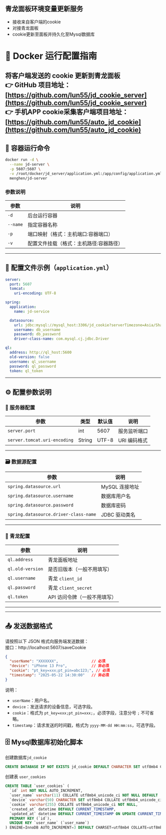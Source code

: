 ## 青龙面板环境变量更新服务
- 接收来自客户端的cookie
- 对接青龙面板
- cookie更新至面板并持久化至Mysql数据库
# 🚀 Docker 运行配置指南

将客户端发送的 cookie 更新到青龙面板  
👉 GitHub 项目地址：[https://github.com/lun55/jd_cookie_server](https://github.com/lun55/jd_cookie_server)  
👉 手机APP cookie采集客户端项目地址：[https://github.com/lun55/auto_jd_cookie](https://github.com/lun55/auto_jd_cookie)
---

## 🧱 容器运行命令

```bash
docker run -d \
  --name jd-server \
  -p 5607:5607 \
  -v /root/docker/jd_server/application.yml:/app/config/application.yml \
  menghen/jd-server
```

### 参数说明

| 参数         | 说明                                           |
|--------------|------------------------------------------------|
| `-d`         | 后台运行容器                                   |
| `--name`     | 指定容器名称                                   |
| `-p`         | 端口映射（格式：主机端口:容器端口）            |
| `-v`         | 配置文件挂载（格式：主机路径:容器路径）        |

---

## 📄 配置文件示例（`application.yml`）

```yaml
server:
  port: 5607
  tomcat:
    uri-encoding: UTF-8

spring:
  application:
    name: jd-service

  datasource:
    url: jdbc:mysql://mysql_host:3306/jd_cookie?serverTimezone=Asia/Shanghai&characterEncoding=utf8&useSSL=false&allowPublicKeyRetrieval=true
    username: db_username
    password: db_password
    driver-class-name: com.mysql.cj.jdbc.Driver

ql:
  address: http://ql_host:5600
  old-version: false
  username: ql_username
  password: ql_password
  token: ql_token
```

---

## ⚙️ 配置参数说明

### 🔧 服务器配置

| 参数                             | 类型     | 默认值 | 说明           |
|----------------------------------|----------|--------|----------------|
| `server.port`                    | int      | 5607   | 服务监听端口   |
| `server.tomcat.uri-encoding`     | String   | UTF-8  | URI 编码格式   |

---

### 🗃️ 数据源配置

| 参数                                    | 说明             |
|-----------------------------------------|------------------|
| `spring.datasource.url`                 | MySQL 连接地址   |
| `spring.datasource.username`            | 数据库用户名     |
| `spring.datasource.password`            | 数据库密码       |
| `spring.datasource.driver-class-name`   | JDBC 驱动类名    |

---

### 🐉 青龙配置

| 参数             | 说明                              |
|------------------|-----------------------------------|
| `ql.address`     | 青龙面板地址                      |
| `ql.old-version` | 是否旧版本（一般不用填写）        |
| `ql.username`    | 青龙 `client_id`                  |
| `ql.password`    | 青龙 `client_secret`              |
| `ql.token`       | API 访问令牌（一般不用填写）      |

---
---

## 📤 发送数据格式

请按照以下 JSON 格式向服务端发送数据：  
接口：http://localhost:5607/saveCookie  
```json
{
  "userName": "XXXXXXX",               // 必须
  "device": "iPhone 13 Pro",           // 非必须
  "cookie": "pt_key=xxx;pt_pin=abc123;", // 必须
  "timestamp": "2025-05-22 14:30:00"   // 非必须
}
```

说明：
- `userName`：用户名。
- `device`：发送请求的设备信息，可选字段。
- `cookie`：格式为 `pt_key=xxx;pt_pin=xxx;`，必须字段，注意分号 `;` 不可省略。
- `timestamp`：请求发送的时间戳，格式为 `yyyy-MM-dd HH:mm:ss`，可选字段。
## 🗄️ Mysql数据库初始化脚本
创建数据库`jd_cookie`
```sql
CREATE DATABASE IF NOT EXISTS jd_cookie DEFAULT CHARACTER SET utf8mb4 COLLATE utf8mb4_unicode_ci;
```
创建表 `user_cookies`
```sql
CREATE TABLE `user_cookies` (
  `id` int NOT NULL AUTO_INCREMENT,
  `user_name` varchar(11) COLLATE utf8mb4_unicode_ci NOT NULL DEFAULT '0' COMMENT '用户名',
  `device` varchar(50) CHARACTER SET utf8mb4 COLLATE utf8mb4_unicode_ci DEFAULT NULL,
  `cookie` varchar(255) COLLATE utf8mb4_unicode_ci NOT NULL,
  `created_at` datetime DEFAULT CURRENT_TIMESTAMP,
  `updated_at` datetime DEFAULT CURRENT_TIMESTAMP ON UPDATE CURRENT_TIMESTAMP,
  PRIMARY KEY (`id`),
  UNIQUE KEY `user_name` (`user_name`)
) ENGINE=InnoDB AUTO_INCREMENT=3 DEFAULT CHARSET=utf8mb4 COLLATE=utf8mb4_unicode_ci;
```


